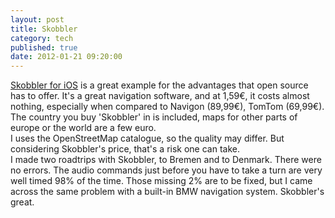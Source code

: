 ```yaml
---
layout: post
title: Skobbler
category: tech
published: true
date: 2012-01-21 09:20:00
---
```

[Skobbler for iOS](http://www.google.de/url?sa=t&rct=j&q=skobbler%20ios%20app%20store%20german&source=web&cd=3&ved=0CDsQFjAC&url=http%3A%2F%2Fitunes.apple.com%2Fde%2Fapp%2Fgps-navigation-2-skobbler%2Fid329349116%3Fmt%3D8&ei=cPcbT9KlCNGa-wbGzNGuCg&usg=AFQjCNFiNQL2GzZB6yHQ8vQHZlbrBuj_bA) is a great example for the advantages that open source has to offer. It's a great navigation software, and at 1,59€, it costs almost nothing, especially when compared to Navigon (89,99€), TomTom (69,99€). The country you buy 'Skobbler' in is included, maps for other parts of europe or the world are a few euro.  
I uses the OpenStreetMap catalogue, so the quality may differ. But considering Skobbler's price, that's a risk one can take.  
I made two roadtrips with Skobbler, to Bremen and to Denmark. There were no errors. The audio commands just before you have to take a turn are very well timed 98% of the time. Those missing 2% are to be fixed, but I came across the same problem with a built-in BMW navigation system. Skobbler's great.
